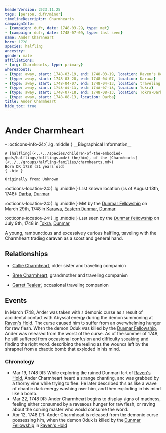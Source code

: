```yaml
---
headerVersion: 2023.11.25
tags: [person, dufr/minor]
timelineDescriptor: Charmhearts
campaignInfo:
- {campaign: dufr, date: 1748-03-29, type: met}
- {campaign: dufr, date: 1748-07-09, type: last seen}
name: Ander Charmheart
born: 1728
species: halfling
ancestry:
gender: male
affiliations:
- {org: Charmhearts, type: primary}
whereabouts:
- {type: away, start: 1748-03-19, end: 1748-03-19, location: Raven's Hold}
- {type: away, start: 1748-03-28, end: 1748-04-07, location: Karawa}
- {type: away, start: 1748-04-07, end: 1748-04-13, location: traveling to Tokra}
- {type: away, start: 1748-04-13, end: 1748-07-18, location: Tokra}
- {type: away, start: 1748-07-18, end: 1748-08-13, location: Tokra-Darba Road}
- {type: away, start: 1748-08-13, location: Darba}
title: Ander Charmheart
hide_toc: true
---
```


# Ander Charmheart
<div class="grid cards ext-narrow-margin ext-one-column" markdown>
- :octicons-info-24:{ .lg .middle } __Biographical Information__

    A [halfling](<../../species/children-of-the-embodied-gods/halflings/halflings.md>) (he/him), of the [Charmhearts](<../../groups/halfling-families/charmhearts.md>)  
    Born DR 1728 (21 years old)  
    { .bio }

    Originally from: Unknown
</div>

:octicons-location-24:{ .lg .middle } Last known location (as of August 13th, 1748): [Darba](<../../gazetteer/greater-dunmar/realms/dunmar/coastal-dunmar/darba/darba.md>), [Dunmar](<../../gazetteer/greater-dunmar/realms/dunmar/dunmar.md>)



:octicons-location-24:{ .lg .middle } Met by the [Dunmar Fellowship](<../pcs/dunmar-fellowship/dunmar-fellowship.md>) on March 29th, 1748 in [Karawa](<../../gazetteer/greater-dunmar/realms/dunmar/eastern-dunmar/karawa.md>), [Eastern Dunmar](<../../gazetteer/greater-dunmar/realms/dunmar/eastern-dunmar/eastern-dunmar.md>), [Dunmar](<../../gazetteer/greater-dunmar/realms/dunmar/dunmar.md>)  



:octicons-location-24:{ .lg .middle } Last seen by the [Dunmar Fellowship](<../pcs/dunmar-fellowship/dunmar-fellowship.md>) on July 9th, 1748 in [Tokra](<../../gazetteer/greater-dunmar/realms/dunmar/central-dunmar/tokra/tokra.md>), [Dunmar](<../../gazetteer/greater-dunmar/realms/dunmar/dunmar.md>)  


A young, rambunctious and excessively curious halfling, traveling with the Charmheart trading caravan as a scout and general hand. 

## Relationships
- [Callie Charmheart](<./callie-charmheart.md>), older sister and traveling companion
- [Bree Charmheart](<./bree-charmheart.md>), grandmother and traveling companion

- [Garret Tealeaf](<./garret-tealeaf.md>), occasional traveling companion 



## Events
In March 1748, Ander was taken with a demonic curse as a result of accidental contact with Abyssal energy during the demon summoning at [Raven's Hold](<../../gazetteer/greater-dunmar/dunmari-basin/raven-s-hold.md>). The curse caused him to suffer from an overwhelming hunger for raw flesh. When the demon Oduk was killed by the [Dunmar Fellowship](<../pcs/dunmar-fellowship/dunmar-fellowship.md>), Ander was released from the worst of the curse. As of the summer of 1748, he still suffered from occasional confusion and difficulty speaking and finding the right word, describing the feeling as the wounds left by the shrapnel from a chaotic bomb that exploded in his mind. 

### Chronology
- Mar 19, 1748 DR: While exploring the ruined Dunmari fort of [Raven's Hold](<../../gazetteer/greater-dunmar/dunmari-basin/raven-s-hold.md>), Ander Charmheart heard a strange chanting, and was grabbed by a thorny vine while trying to flee. He later described this as like a wave of chaotic dark energy washing over him, and then exploding in his mind like a bomb. 
- Mar 22, 1748 DR: Ander Charmheart begins to display signs of madness, feeling either consumed by a ravenous hunger for raw flesh, or raving about the coming master who would consume the world. 
- Apr 12, 1748 DR: Ander Charmheart is released from the demonic curse possessing him, when the demon Oduk is killed by the [Dunmar Fellowship](<../pcs/dunmar-fellowship/dunmar-fellowship.md>) in [Raven's Hold](<../../gazetteer/greater-dunmar/dunmari-basin/raven-s-hold.md>)
